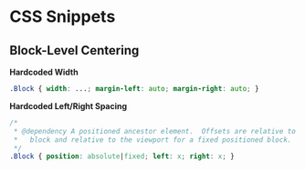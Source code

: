 # CSS Snippets

## Block-Level Centering

**Hardcoded Width**
```css
.Block { width: ...; margin-left: auto; margin-right: auto; }
```

**Hardcoded Left/Right Spacing**
```css
/*
 * @dependency A positioned ancestor element.  Offsets are relative to this element for an absolutely positioned
 *   block and relative to the viewport for a fixed positioned block.
 */
.Block { position: absolute|fixed; left: x; right: x; }
```

